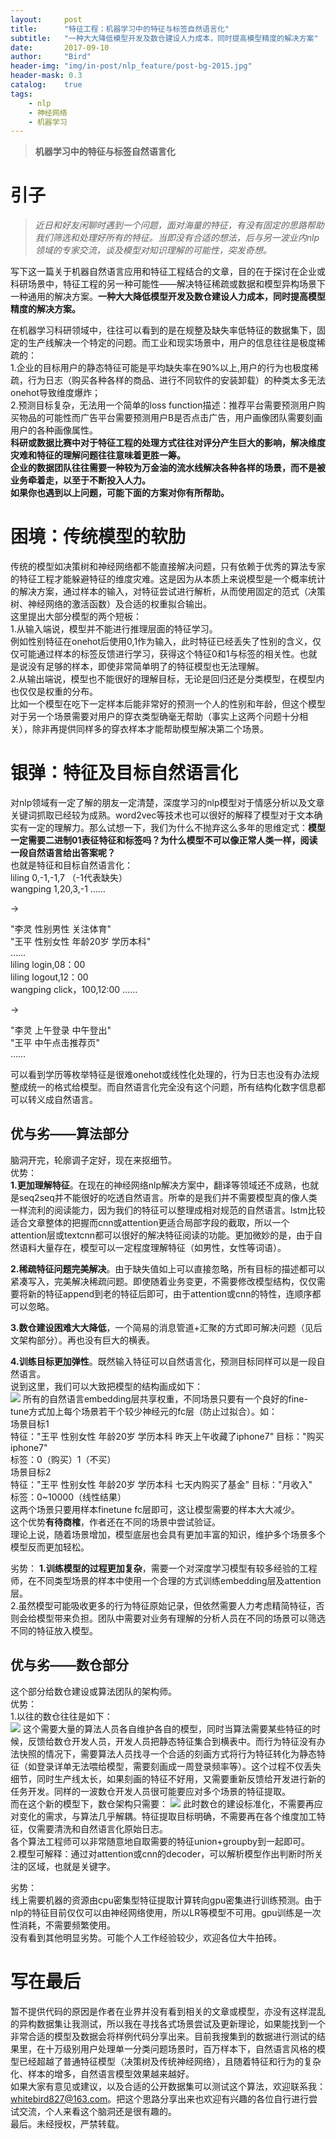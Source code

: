 ```yaml
---
layout:     post
title:      "特征工程：机器学习中的特征与标签自然语言化"
subtitle:   "一种大大降低模型开发及数仓建设人力成本，同时提高模型精度的解决方案"
date:       2017-09-10
author:     "Bird"
header-img: "img/in-post/nlp_feature/post-bg-2015.jpg"
header-mask: 0.3
catalog:    true
tags:
    - nlp
    - 神经网络
    - 机器学习
---
```



>  **机器学习中的特征与标签自然语言化**  

# 引子

>*近日和好友闲聊时遇到一个问题，面对海量的特征，有没有固定的思路帮助我们筛选和处理好所有的特征。当即没有合适的想法，后与另一波业内nlp领域的专家交流，谈及模型对知识理解的可能性，突发奇想。*  


写下这一篇关于机器自然语言应用和特征工程结合的文章，目的在于探讨在企业或科研场景中，特征工程的另一种可能性——解决特征稀疏或数据和模型异构场景下一种通用的解决方案。**一种大大降低模型开发及数仓建设人力成本，同时提高模型精度的解决方案。**    


在机器学习科研领域中，往往可以看到的是在规整及缺失率低特征的数据集下，固定的生产线解决一个特定的问题。而工业和现实场景中，用户的信息往往是极度稀疏的：  
1.企业的目标用户的静态特征可能是平均缺失率在90%以上,用户的行为也极度稀疏，行为日志（购买各种各样的商品、进行不同软件的安装卸载）的种类太多无法onehot导致维度爆炸；  
2.预测目标复杂，无法用一个简单的loss function描述：推荐平台需要预测用户购买物品的可能性而广告平台需要预测用户B是否点击广告，用户画像团队需要刻画用户的各种画像属性。  
**科研或数据比赛中对于特征工程的处理方式往往对评分产生巨大的影响，解决维度灾难和特征的理解问题往往意味着更胜一筹。  
企业的数据团队往往需要一种较为万金油的流水线解决各种各样的场景，而不是被业务牵着走，以至于不断投入人力。  
如果你也遇到以上问题，可能下面的方案对你有所帮助。**


# **困境：传统模型的软肋**
传统的模型如决策树和神经网络都不能直接解决问题，只有依赖于优秀的算法专家的特征工程才能躲避特征的维度灾难。这是因为从本质上来说模型是一个概率统计的解决方案，通过样本的输入，对特征尝试进行解析，从而使用固定的范式（决策树、神经网络的激活函数）及合适的权重拟合输出。  
这里提出大部分模型的两个短板：  
1.从输入端说，模型并不能进行推理层面的特征学习。  
例如性别特征在onehot后使用0,1作为输入，此时特征已经丢失了性别的含义，仅仅可能通过样本的标签反馈进行学习，获得这个特征0和1与标签的相关性。也就是说没有足够的样本，即使非常简单明了的特征模型也无法理解。  
2.从输出端说，模型也不能很好的理解目标，无论是回归还是分类模型，在模型内也仅仅是权重的分布。  
比如一个模型在吃下一定样本后能非常好的预测一个人的性别和年龄，但这个模型对于另一个场景需要对用户的穿衣类型确毫无帮助（事实上这两个问题十分相关），除非再提供同样多的穿衣样本才能帮助模型解决第二个场景。

# **银弹：特征及目标自然语言化**
对nlp领域有一定了解的朋友一定清楚，深度学习的nlp模型对于情感分析以及文章关键词抓取已经较为成熟。word2vec等技术也可以很好的解释了模型对于文本确实有一定的理解力。那么试想一下，我们为什么不抛弃这么多年的思维定式：**模型一定需要二进制01表征特征和标签吗？为什么模型不可以像正常人类一样，阅读一段自然语言给出答案呢？**  
也就是特征和目标自然语言化：  
liling 0,-1,-1,7  （-1代表缺失）  
wangping 1,20,3,-1 ……  

->  

"李灵 性别男性 关注体育"   
"王平 性别女性 年龄20岁 学历本科"  
……  
liling login,08：00  
liling logout,12：00  
wangping click，100,12:00 ……    

->  

"李灵 上午登录 中午登出"  
"王平 中午点击推荐页"  
……  

可以看到学历等枚举特征是很难onehot或线性化处理的，行为日志也没有办法规整成统一的格式给模型。而自然语言化完全没有这个问题，所有结构化数字信息都可以转义成自然语言。  

## **优与劣——算法部分** 
脑洞开完，轮廓调子定好，现在来抠细节。  
优势：  
**1.更加理解特征**。在现在的神经网络nlp解决方案中，翻译等领域还不成熟，也就是seq2seq并不能很好的吃透自然语言。所幸的是我们并不需要模型真的像人类一样流利的阅读能力，因为我们的特征可以整理成相对规范的自然语言。lstm比较适合文章整体的把握而cnn或attention更适合局部字段的截取，所以一个attention层或textcnn都可以很好的解决特征阅读的功能。更加微妙的是，由于自然语料大量存在，模型可以一定程度理解特征（如男性，女性等词语）。  

**2.稀疏特征问题完美解决**。由于缺失值如上可以直接忽略，所有目标的描述都可以紧凑写入，完美解决稀疏问题。即使随着业务变更，不需要修改模型结构，仅仅需要将新的特征append到老的特征后即可，由于attention或cnn的特性，连顺序都可以忽略。  

**3.数仓建设困难大大降低**，一个简易的消息管道+汇聚的方式即可解决问题（见后文架构部分）。再也没有巨大的横表。  

**4.训练目标更加弹性**。既然输入特征可以自然语言化，预测目标同样可以是一段自然语言。  
说到这里，我们可以大致把模型的结构画成如下：  
![](/img/in-post/nlp_feature/1.png)
所有的自然语言embedding层共享权重，不同场景只要有一个良好的fine-tune方式加上每个场景若干个较少神经元的fc层（防止过拟合）。如：  
场景目标1  
特征："王平 性别女性 年龄20岁 学历本科 昨天上午收藏了iphone7"  目标："购买iphone7"  
标签：0（购买）1（不买）  
场景目标2  
特征："王平 性别女性 年龄20岁 学历本科 七天内购买了基金"  目标："月收入"   
标签：0~10000（线性结果）  
这两个场景只要用样本finetune fc层即可，这让模型需要的样本大大减少。  
这个优势**有待商榷**，作者还在不同的场景中尝试验证。  
理论上说，随着场景增加，模型底层也会具有更加丰富的知识，维护多个场景多个模型反而更加轻松。  

劣势：
**1.训练模型的过程更加复杂**，需要一个对深度学习模型有较多经验的工程师，在不同类型场景的样本中使用一个合理的方式训练embedding层及attention层。  
2.虽然模型可能吸收更多的行为特征原始记录，但依然需要人力考虑精简特征，否则会给模型带来负担。团队中需要对业务有理解的分析人员在不同的场景可以筛选不同的特征放入模型。  

## **优与劣——数仓部分** 
这个部分给数仓建设或算法团队的架构师。    
优势：  
1.以往的数仓往往是如下：  
![](/img/in-post/nlp_feature/2.png)
这个需要大量的算法人员各自维护各自的模型，同时当算法需要某些特征的时候，反馈给数仓开发人员，开发人员把静态特征集合到横表中。而行为特征没有办法快照的情况下，需要算法人员找寻一个合适的刻画方式将行为特征转化为静态特征（如登录详单无法喂给模型，需要刻画成一周登录频率等）。这个过程不仅丢失细节，同时生产线太长，如果刻画的特征不好用，又需要重新反馈给开发进行新的任务开发。同样的一波数仓开发人员很可能要应对多个场景的特征提取。  
而在这个新的模型下，数仓架构只需要：
![](/img/in-post/nlp_feature/3.png)
此时数仓的建设标准化，不需要再应对变化的需求，与算法几乎解耦。特征提取目标明确，不需要再在各个维度加工特征，仅需要清洗和自然语言化原始日志。  
各个算法工程师可以非常随意地自取需要的特征union+groupby到一起即可。  
2.模型可解释：通过对attention或cnn的decoder，可以解析模型作出判断时所关注的区域，也就是关键字。  

劣势：  
线上需要机器的资源由cpu密集型特征提取计算转向gpu密集进行训练预测。由于nlp的特征目前仅仅可以由神经网络使用，所以LR等模型不可用。gpu训练是一次性消耗，不需要频繁使用。  
没有看到其他明显劣势。可能个人工作经验较少，欢迎各位大牛拍砖。

# **写在最后**
暂不提供代码的原因是作者在业界并没有看到相关的文章或模型，亦没有这样混乱的异构数据集让我测试，所以我在寻找各式场景尝试及更新理论，如果能找到一个非常合适的模型及数据会将样例代码分享出来。目前我搜集到的数据进行测试的结果里，在十万级别用户处理单一分类问题场景时，百万样本下，自然语言风格的模型已经超越了普通特征模型（决策树及传统神经网络），且随着特征和行为的复杂化、样本的增多，自然语言模型效果越来越好。  
如果大家有意见或建议，以及合适的公开数据集可以测试这个算法，欢迎联系我：whitebird827@163.com。把这个思路分享出来也欢迎有兴趣的各位自行进行尝试交流，个人来看这个脑洞还是很有趣的。  
最后。未经授权，严禁转载。


>

